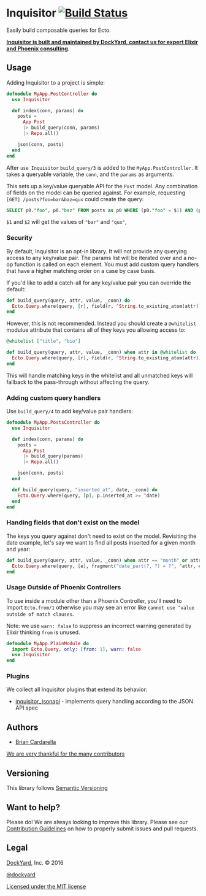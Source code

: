 # Inquisitor [![Build Status](https://secure.travis-ci.org/DockYard/inquisitor.svg?branch=master)](http://travis-ci.org/DockYard/inquisitor)

Easily build composable queries for Ecto.

**[Inquisitor is built and maintained by DockYard, contact us for expert Elixir and Phoenix consulting](https://dockyard.com/phoenix-consulting)**.

## Usage

Adding Inquisitor to a project is simple:

```elixir
defmodule MyApp.PostController do
  use Inquisitor

  def index(conn, params) do
    posts =
      App.Post
      |> build_query(conn, params)
      |> Repo.all()

    json(conn, posts)
  end
end
```

After `use Inquisitor` `build_query/3` is added to
the `MyApp.PostController`. It takes a queryable variable, the
`conn`, and the `params` as arguments.

This sets up a key/value queryable API for the `Post` model. Any
combination of fields on the model can be queried against. For example,
requesting `[GET] /posts?foo=bar&baz=qux` could create the query:

```sql
SELECT p0."foo", p0."baz" FROM posts as p0 WHERE (p0."foo" = $1) AND (p0."baz" = $1);
```

`$1` and `$2` will get the values of `"bar"` and `"qux"`,

### Security

By default, Inquisitor is an opt-in library. It will not provide any
querying access to any key/value pair. The params list will be iterated
over and a no-op function is called on each element. You must add custom
query handlers that have a higher matching order on a case by case
basis.

If you'd like to add a catch-all for any key/value pair you can override
the default:

```elixir
def build_query(query, attr, value, _conn) do
  Ecto.Query.where(query, [r], field(r, ^String.to_existing_atom(attr)) == ^value)
end
```

However, this is not recommended. Instead you should create a
`@whitelist` modulue attribute that contains all of they keys you
allowing access to:

```elixir
@whitelist ["title", "bio"]

def build_query(query, attr, value, _conn) when attr in @whitelist do
  Ecto.Query.where(query, [r], field(r, ^String.to_existing_atom(attr)) == ^value)
end
```

This will handle matching keys in the whitelist and all unmatched keys
will fallback to the pass-through without affecting the query.

### Adding custom query handlers

Use `build_query/4` to add key/value pair handlers:

```elixir
defmodule MyApp.PostsController do
  use Inquisitor

  def index(conn, params) do
    posts =
      App.Post
      |> build_query(params)
      |> Repo.all()

    json(conn, posts)
  end

  def build_query(query, "inserted_at", date, _conn) do
    Ecto.Query.where(query, [p], p.inserted_at >= ^date)
  end
end
```

### Handing fields that don't exist on the model

The keys you query against don't need to exist on the model. Revisiting
the date example, let's say we want to find all posts inserted for a
given month and year:

```elixir
def build_query(query, attr, value, _conn) when attr == "month" or attr == "year" do
  Ecto.Query.where(query, [e], fragment("date_part(?, ?) = ?", ^attr, e.inserted_at, type(^value, :integer)))
end
```

### Usage Outside of Phoenix Controllers

To use inside a module other than a Phoenix Controller, you'll need to import `Ecto.from/1` otherwise you may see an error like `cannot use ^value outside of match clauses`.

Note: we use `warn: false` to suppress an incorrect warning generated by Elixir thinking `from` is unused.

```elixir
defmodule MyApp.PlainModule do
  import Ecto.Query, only: [from: 1], warn: false
  use Inquisitor
end
```

### Plugins

We collect all Inquisitor plugins that extend its behavior:

* [inquisitor\_jsonapi](https://github.com/dockyard/inquisitor_jsonapi) - implements query handling according to the JSON API spec

## Authors

* [Brian Cardarella](http://twitter.com/bcardarella)

[We are very thankful for the many contributors](https://github.com/dockyard/inquisitor/graphs/contributors)

## Versioning

This library follows [Semantic Versioning](http://semver.org)

## Want to help?

Please do! We are always looking to improve this library. Please see our
[Contribution Guidelines](https://github.com/dockyard/inquisitor/blob/master/CONTRIBUTING.md)
on how to properly submit issues and pull requests.

## Legal

[DockYard](http://dockyard.com/), Inc. &copy; 2016

[@dockyard](http://twitter.com/dockyard)

[Licensed under the MIT license](http://www.opensource.org/licenses/mit-license.php)
